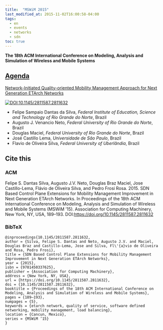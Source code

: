 ```yaml
---
title:  "MSWiM 2015"
last_modified_at: 2015-11-02T16:00:58-04:00
tags:
  - en
  - events
  - networks
  - sdn
toc: true
---
```


**The 18th ACM International Conference on Modeling, Analysis and Simulation of Wireless and Mobile Systems**

## [Agenda](http://mswimconf.com/2015/)


[Network-Initiated Quality-oriented Mobility Management Approach for Next Generation ETArch Networks](https://www.researchgate.net/publication/283718842_Network-Initiated_Quality-oriented_Mobility_Management_Approach_for_Next_Generation_ETArch_Networks)

[![DOI:10.1145/2811587.2811632](https://zenodo.org/badge/DOI/10.1145/2811587.2811632.svg)](https://doi.org/10.1145/2811587.2811632)

 - Felipe Sampaio Dantas da Silva, *Federal Institute of Education, Science and Technology of Rio Grande do Norte*, Brazil 
 - Augusto J. Venancio Neto, *Federal University of Rio Grande do Norte*, Brazil
 - Douglas Maciel, *Federal University of Rio Grande do Norte*, Brazil
 - José Castillo Lema, *Universidade de São Paulo*, Brazil
 - Flavio de Oliveira Silva, *Federal University of Uberlândia*, Brazil

## Cite this

### ACM

Felipe S. Dantas Silva, Augusto J.V. Neto, Douglas Braz Maciel, Jose Castillo-Lema, Flávio de Oliveira Silva, and Pedro Frosi Rosa. 2015. SDN Based Control Plane Extensions for Mobility Management Improvement in Next Generation ETArch Networks. In Proceedings of the 18th ACM International Conference on Modeling, Analysis and Simulation of Wireless and Mobile Systems (MSWiM ’15). Association for Computing Machinery, New York, NY, USA, 189–193. DOI:https://doi.org/10.1145/2811587.2811632

### BibTeX

```
@inproceedings{10.1145/2811587.2811632,
author = {Silva, Felipe S. Dantas and Neto, Augusto J.V. and Maciel, Douglas Braz and Castillo-Lema, Jose and Silva, Fl\'{a}vio de Oliveira and Rosa, Pedro Frosi},
title = {SDN Based Control Plane Extensions for Mobility Management Improvement in Next Generation ETArch Networks},
year = {2015},
isbn = {9781450337625},
publisher = {Association for Computing Machinery},
address = {New York, NY, USA},
url = {https://doi.org/10.1145/2811587.2811632},
doi = {10.1145/2811587.2811632},
booktitle = {Proceedings of the 18th ACM International Conference on Modeling, Analysis and Simulation of Wireless and Mobile Systems},
pages = {189–193},
numpages = {5},
keywords = {etarch network, quality of service, software defined networking, mobility management, load balancing},
location = {Cancun, Mexico},
series = {MSWiM ’15}
}
```
